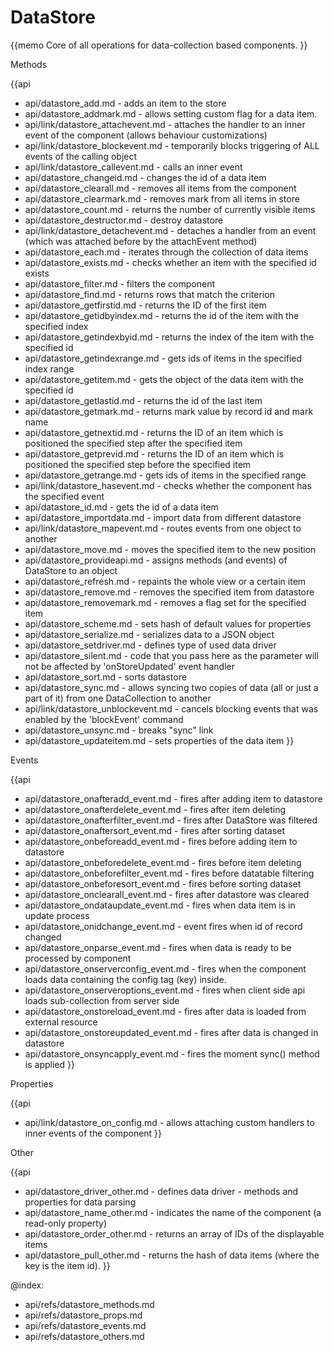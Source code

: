 DataStore 
=============

{{memo Core of all operations for data-collection based components. }}




<div class='h2'>Methods</div>

{{api
- api/datastore_add.md - adds an item to the store
- api/datastore_addmark.md - allows setting custom flag for a data item.
- api/link/datastore_attachevent.md - attaches the handler to an inner event of the component (allows behaviour customizations)
- api/link/datastore_blockevent.md - temporarily blocks triggering of ALL events of the calling object
- api/link/datastore_callevent.md - calls an inner event
- api/datastore_changeid.md - changes the id of a data item
- api/datastore_clearall.md - removes all items from the component
- api/datastore_clearmark.md - removes mark from all items in store
- api/datastore_count.md - returns the number of currently visible items
- api/datastore_destructor.md - destroy datastore
- api/link/datastore_detachevent.md - detaches a handler from an event (which was attached before by the attachEvent method)
- api/datastore_each.md - iterates through the collection of data items
- api/datastore_exists.md - checks whether an item with the specified id exists
- api/datastore_filter.md - filters the component
- api/datastore_find.md - returns rows that match the criterion
- api/datastore_getfirstid.md - returns the ID of the first item
- api/datastore_getidbyindex.md - returns the id of the item with the specified index
- api/datastore_getindexbyid.md - returns the index of the item with the specified id
- api/datastore_getindexrange.md - gets ids of items in the specified index range
- api/datastore_getitem.md - gets the object of the data item with the specified id
- api/datastore_getlastid.md - returns the id of the last item
- api/datastore_getmark.md - returns mark value by record id and mark name
- api/datastore_getnextid.md - returns the ID of an item which is positioned the specified step after the specified item
- api/datastore_getprevid.md - returns the ID of an item which is positioned the specified step before the specified item
- api/datastore_getrange.md - gets ids of items in the specified range
- api/link/datastore_hasevent.md - checks whether the component has the specified event
- api/datastore_id.md - gets the id of a data item
- api/datastore_importdata.md - import data from different datastore
- api/link/datastore_mapevent.md - routes events from one object to another
- api/datastore_move.md - moves the specified item to the new position
- api/datastore_provideapi.md - assigns methods (and events) of DataStore to an object
- api/datastore_refresh.md - repaints the whole view or a certain item
- api/datastore_remove.md - removes the specified item from datastore
- api/datastore_removemark.md - removes a flag set for the specified item
- api/datastore_scheme.md - sets hash of default values for properties
- api/datastore_serialize.md - serializes data to a JSON object
- api/datastore_setdriver.md - defines type of used data driver
- api/datastore_silent.md - code that you pass here as the parameter will not be affected by 'onStoreUpdated' event handler
- api/datastore_sort.md - sorts datastore
- api/datastore_sync.md - allows syncing two copies of data (all or just a part of it) from one DataCollection to another
- api/link/datastore_unblockevent.md - cancels blocking events that was enabled by the 'blockEvent' command
- api/datastore_unsync.md - breaks "sync" link
- api/datastore_updateitem.md - sets properties of the data item
}}


<div class='h2'>Events</div>


{{api
- api/datastore_onafteradd_event.md - fires after adding item to datastore
- api/datastore_onafterdelete_event.md - fires after item deleting
- api/datastore_onafterfilter_event.md - fires after DataStore was filtered
- api/datastore_onaftersort_event.md - fires after sorting dataset
- api/datastore_onbeforeadd_event.md - fires before adding item to datastore
- api/datastore_onbeforedelete_event.md - fires before item deleting
- api/datastore_onbeforefilter_event.md - fires before datatable filtering
- api/datastore_onbeforesort_event.md - fires before sorting dataset
- api/datastore_onclearall_event.md - fires after datastore was cleared
- api/datastore_ondataupdate_event.md - fires when data item is in update process
- api/datastore_onidchange_event.md - event fires when id of record changed
- api/datastore_onparse_event.md - fires when data is ready to be processed by component
- api/datastore_onserverconfig_event.md - fires when the component loads data containing the config tag (key) inside.
- api/datastore_onserveroptions_event.md - fires when client side api loads sub-collection from server side
- api/datastore_onstoreload_event.md - fires after data is loaded from external resource
- api/datastore_onstoreupdated_event.md - fires after data is changed in datastore
- api/datastore_onsyncapply_event.md - fires the moment sync() method is applied
}}


<div class='h2'>Properties</div>

{{api
- api/link/datastore_on_config.md - allows attaching custom handlers to inner events of the component
}}





<div class='h2'>Other</div>


{{api
- api/datastore_driver_other.md - defines data driver - methods and properties for data parsing
- api/datastore_name_other.md - indicates the name of the component (a read-only property)
- api/datastore_order_other.md - returns an array of IDs of the displayable items
- api/datastore_pull_other.md - returns the hash of data items (where the key is the item id).
}}


@index:
- api/refs/datastore_methods.md
- api/refs/datastore_props.md
- api/refs/datastore_events.md
- api/refs/datastore_others.md

